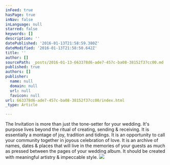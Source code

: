 ```yaml
---
inFeed: true
hasPage: true
inNav: false
inLanguage: null
starred: false
keywords: []
description: ''
datePublished: '2016-01-13T21:58:59.380Z'
dateModified: '2016-01-13T21:58:50.642Z'
title: ''
author: []
sourcePath: _posts/2016-01-13-663378d6-ade7-457c-ba08-38152f37cc00.md
published: true
authors: []
publisher:
  name: null
  domain: null
  url: null
  favicon: null
url: 663378d6-ade7-457c-ba08-38152f37cc00/index.html
_type: Article

---
```

The Invitation is more than just the tone-setter for your wedding. It's purpose lives beyond the ritual of creating, sending & receiving. It is essentially a montage of  joy, tradition and tidings. It is an opportunity to call your community together in joyous celebration of love. It is an archive of names, dates & places that will live in the memories of your guests as much as pressed between the pages of your wedding album. It should be created with meaningful artistry & impeccable style. ![](https://the-grid-user-content.s3-us-west-2.amazonaws.com/1c5bbb70-66ba-4c37-a0bf-8a45e2528c0e.jpg)